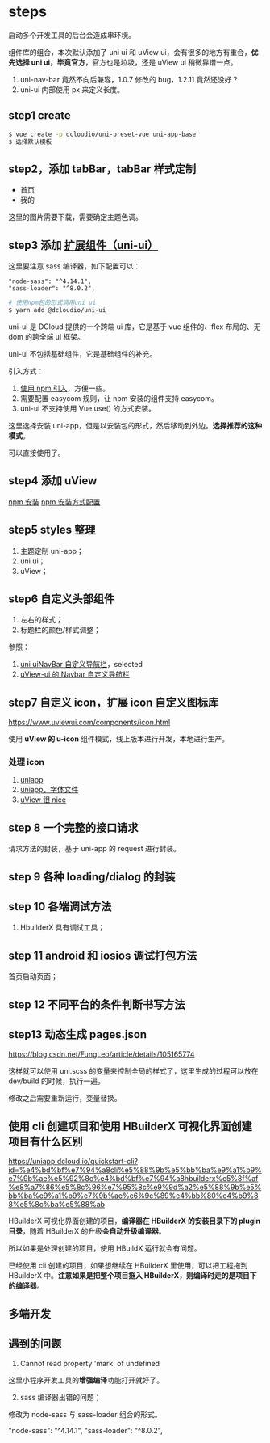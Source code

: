 # steps

启动多个开发工具的后台会造成串环境。

组件库的组合，本次默认添加了 uni ui 和 uView ui，会有很多的地方有重合，**优先选择 uni ui，毕竟官方**，官方也是垃圾，还是 uView ui 稍微靠谱一点。

1. uni-nav-bar 竟然不向后兼容，1.0.7 修改的 bug，1.2.11 竟然还没好？
2. uni-ui 内部使用 px 来定义长度。

## step1 create

```bash
$ vue create -p dcloudio/uni-preset-vue uni-app-base
$ 选择默认模板
```

## step2，添加 tabBar，tabBar 样式定制

- 首页
- 我的

这里的图片需要下载，需要确定主题色调。

## step3 添加 [扩展组件（uni-ui）](https://uniapp.dcloud.io/component/README?id=uniui)

这里要注意 sass 编译器，如下配置可以：

```
"node-sass": "^4.14.1",
"sass-loader": "^8.0.2",
```

```bash
# 使用npm包的形式调用uni ui
$ yarn add @dcloudio/uni-ui
```

uni-ui 是 DCloud 提供的一个跨端 ui 库，它是基于 vue 组件的、flex 布局的、无 dom 的跨全端 ui 框架。

uni-ui 不包括基础组件，它是基础组件的补充。

引入方式：

1. [使用 npm 引入](https://ext.dcloud.net.cn/plugin?id=55)，方便一些。
2. 需要配置 easycom 规则，让 npm 安装的组件支持 easycom。
3. uni-ui 不支持使用 Vue.use() 的方式安装。

这里选择安装 uni-app，但是以安装包的形式，然后移动到外边。**选择推荐的这种模式**。

可以直接使用了。

## step4 添加 uView

[npm 安装](https://www.uviewui.com/components/install.html#npm%E5%AE%89%E8%A3%85)
[npm 安装方式配置](https://www.uviewui.com/components/npmSetting.html)

## step5 styles 整理

1. 主题定制 uni-app；
2. uni ui；
3. uView；

## step6 自定义头部组件

1. 左右的样式；
2. 标题栏的颜色/样式调整；

参照：

1. [uni uiNavBar 自定义导航栏](https://ext.dcloud.net.cn/plugin?id=52)，selected
1. [uView-ui 的 Navbar 自定义导航栏 ](https://www.uviewui.com/components/navbar.html)

## step7 自定义 icon，扩展 icon 自定义图标库

<https://www.uviewui.com/components/icon.html>

使用 **uView 的 u-icon** 组件模式，线上版本进行开发，本地进行生产。

### 处理 icon

1. [uniapp](https://uniapp.dcloud.io/component/icon)
2. [uniapp，字体文件](https://uniapp.dcloud.io/frame?id=%e5%ad%97%e4%bd%93%e5%9b%be%e6%a0%87)
3. [uView 很 nice](https://www.uviewui.com/components/icon.html#icon-%E5%9B%BE%E6%A0%87)

## step 8 一个完整的接口请求

<!-- todo -->

请求方法的封装，基于 uni-app 的 request 进行封装。

## step 9 各种 loading/dialog 的封装

## step 10 各端调试方法

1. HbuilderX 具有调试工具；

## step 11 android 和 iosios 调试打包方法

首页启动页面；

## step 12 不同平台的条件判断书写方法

## step13 动态生成 pages.json

https://blog.csdn.net/FungLeo/article/details/105165774

这样就可以使用 uni.scss 的变量来控制全局的样式了，这里生成的过程可以放在 dev/build 的时候，执行一遍。

修改之后需要重新运行，变量替换。

## 使用 cli 创建项目和使用 HBuilderX 可视化界面创建项目有什么区别

https://uniapp.dcloud.io/quickstart-cli?id=%e4%bd%bf%e7%94%a8cli%e5%88%9b%e5%bb%ba%e9%a1%b9%e7%9b%ae%e5%92%8c%e4%bd%bf%e7%94%a8hbuilderx%e5%8f%af%e8%a7%86%e5%8c%96%e7%95%8c%e9%9d%a2%e5%88%9b%e5%bb%ba%e9%a1%b9%e7%9b%ae%e6%9c%89%e4%bb%80%e4%b9%88%e5%8c%ba%e5%88%ab

HBuilderX 可视化界面创建的项目，**编译器在 HBuilderX 的安装目录下的 plugin 目录**，随着 HBuilderX 的升级**会自动升级编译器**。

所以如果是处理创建的项目，使用 HBuildX 运行就会有问题。

已经使用 cli 创建的项目，如果想继续在 HBuilderX 里使用，可以把工程拖到 HBuilderX 中。**注意如果是把整个项目拖入 HBuilderX，则编译时走的是项目下的编译器**。

## 多端开发

## 遇到的问题

1. Cannot read property 'mark' of undefined

这里小程序开发工具的**增强编译**功能打开就好了。

2. sass 编译器出错的问题；

修改为 node-sass 与 sass-loader 组合的形式。

"node-sass": "^4.14.1",
"sass-loader": "^8.0.2",
